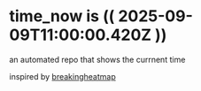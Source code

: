 # time_now is (( 2025-09-09T11:00:00.420Z ))

an automated repo that shows the currnent time

inspired by [breakingheatmap](https://github.com/breakingheatmap/breakingheatmap)